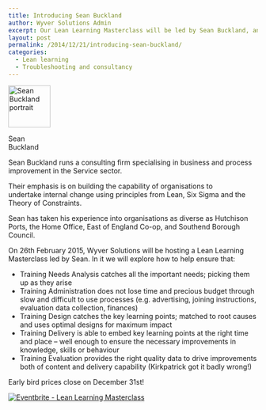 ```yaml
---
title: Introducing Sean Buckland
author: Wyver Solutions Admin
excerpt: Our Lean Learning Masterclass will be led by Sean Buckland, an expert in implementing Lean principles in service organisations.
layout: post
permalink: /2014/12/21/introducing-sean-buckland/
categories:
  - Lean learning
  - Troubleshooting and consultancy
---
```

<div id="attachment_1199" style="width: 95px" class="wp-caption alignleft">
  <a href="http://www.wyversolutions.co.uk/cms/wp-content/uploads/2014/12/sean_buckland.jpg"><img class="size-full wp-image-1199" src="http://www.wyversolutions.co.uk/cms/wp-content/uploads/2014/12/sean_buckland.jpg" alt="Sean Buckland portrait" width="85" height="85" /></a>
  
  <p class="wp-caption-text">
    Sean Buckland
  </p>
</div>

Sean Buckland runs a consulting firm specialising in business and process improvement in the Service sector.

Their emphasis is on building the capability of organisations to undertake internal change using principles from Lean, Six Sigma and the Theory of Constraints.

Sean has taken his experience into organisations as diverse as Hutchison Ports, the Home Office, East of England Co-op, and Southend Borough Council.

On 26th February 2015, Wyver Solutions will be hosting a Lean Learning Masterclass led by Sean. In it we will explore how to help ensure that:

  * Training Needs Analysis catches all the important needs; picking them up as they arise
  * Training Administration does not lose time and precious budget through slow and difficult to use processes (e.g. advertising, joining instructions, evaluation data collection, finances)
  * Training Design catches the key learning points; matched to root causes and uses optimal designs for maximum impact
  * Training Delivery is able to embed key learning points at the right time and place &#8211; well enough to ensure the necessary improvements in knowledge, skills or behaviour
  * Training Evaluation provides the right quality data to drive improvements both of content and delivery capability (Kirkpatrick got it badly wrong!)

Early bird prices close on December 31st!

<a href="http://www.eventbrite.co.uk/e/lean-learning-masterclass-tickets-14661080687?ref=ebtn" target="_blank"><img class="aligncenter" src="https://www.eventbrite.co.uk/custombutton?eid=14661080687" alt="Eventbrite - Lean Learning Masterclass" /></a>